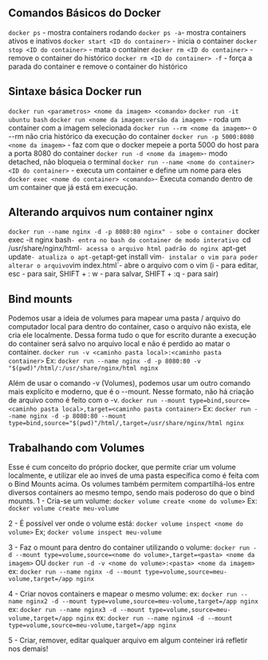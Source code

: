## Comandos Básicos do Docker

`docker ps` - mostra containers rodando
`docker ps -a`- mostra containers ativos e inativos
`docker start <ID do container>` - inicia o container
`docker stop <ID do container>` - mata o container
`docker rm <ID do container>` - remove o container do histórico
`docker rm <ID do container> -f` - força a parada do container e remove o container do histórico

## Sintaxe básica Docker run

`docker run <parametros> <nome da imagem> <comando>`
`docker run -it ubuntu bash`
`docker run <nome da imagem:versão da imagem>` - roda um container com a imagem selecionada
`docker run --rm <nome da imagem>`- o --rm não cria histórico da execução do container
`docker run -p 5000:8080 <nome da imagem>` - faz com que o docker mepeie a porta 5000 do host para a porta 8080 do container
`docker run -d <nome da imagem>`- modo detached, não bloqueia o terminal
`docker run --name <nome do container> <ID do container>` - executa um container e define um nome para eles
`docker exec <nome do container> <comando>`- Executa comando dentro de um container que já está em execução.

## Alterando arquivos num container nginx

`docker run --name nginx -d -p 8080:80 nginx" - sobe o container
`docker exec -it nginx bash`- entra no bash do container de modo interativo
`cd /usr/share/nginx/html`- acessa o arquivo html padrão do nginx
`apt-get update` - atualiza o apt-get
`apt-get install vim` - instalar o vim para poder alterar o arquivo
`vim index.html`- abre o arquivo com o vim (i - para editar, esc - para sair, SHIFT + : w - para salvar, SHIFT + :q - para sair)

## Bind mounts
Podemos usar a ideia de volumes para mapear uma pasta / arquivo do computador local para dentro do container, caso o arquivo não exista, ele cria ele localmente. Dessa forma tudo o que for escrito durante a execução do container será salvo no arquivo local e não é perdido ao matar o container.
`docker run -v <caminho pasta local>:<caminho pasta container>`
Ex: `docker run --name nginx -d -p 8080:80 -v "$(pwd)"/html/:/usr/share/nginx/html nginx`

Além de usar o comando -v (Volumes), podemos usar um outro comando mais explícito e moderno, que é o --mount. Nesse formato, não há criação de arquivo como é feito com o -v.
`docker run --mount type=bind,source=<caminho pasta local>,target=<caminho pasta container>`
Ex: `docker run --name nginx -d -p 8080:80 --mount type=bind,source="$(pwd)"/html/,target=/usr/share/nginx/html nginx`

## Trabalhando com Volumes
Esse é cum conceito do próprio docker, que permite criar um volume localmente, e utilizar ele ao inveś de uma pasta específica como é feita com o Bind Mounts acima. Os volumes também permitem compartilhá-los entre diversos containers ao mesmo tempo, sendo mais poderoso do que o bind mounts.
1 - Cria-se um volume:
`docker volume create <nome do volume>`
Ex: `docker volume create meu-volume`

2 - É possível ver onde o volume está:
`docker volume inspect <nome do volume>`
Ex; `docker volume inspect meu-volume`

3 - Faz o mount para dentro do container utilizando o volume:
`docker run -d --mount type=volume,source=<nome do volume>,target=<pasta> <nome da imagem>` OU `docker run -d -v <nome do volume>:<pasta> <nome da imagem>`
ex: `docker run --name nginx -d --mount type=volume,source=meu-volume,target=/app nginx`

4 - Criar novos containers e mapear o mesmo volume:
ex: `docker run --name nginx2 -d --mount type=volume,source=meu-volume,target=/app nginx`
ex: `docker run --name nginx3 -d --mount type=volume,source=meu-volume,target=/app nginx`
ex: `docker run --name nginx4 -d --mount type=volume,source=meu-volume,target=/app nginx`

5 - Criar, remover, editar qualquer arquivo em algum conteiner irá refletir nos demais!